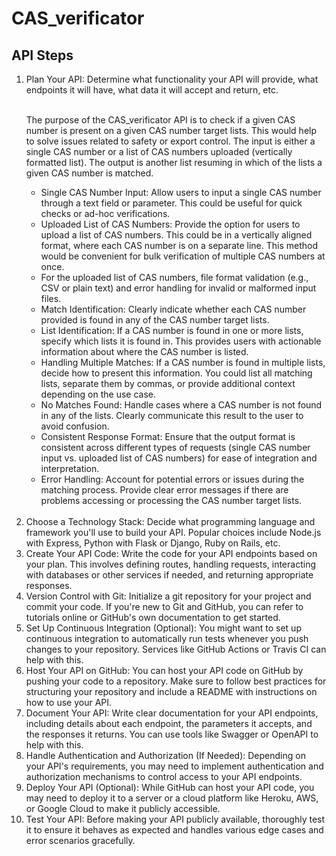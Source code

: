 # CAS_verificator

## API Steps

<ol>
<li>Plan Your API: Determine what functionality your API will provide, what endpoints it will have, what data it will accept and return, etc.
</li><br>

The purpose of the CAS_verificator API is to check if a given CAS number is present on a given CAS number target lists. This would help to solve issues related to safety or export control. The input is either a single CAS number or a list of CAS numbers uploaded (vertically formatted list). The output is another list resuming in which of the lists a given CAS number is matched.

<ul>
<li>Single CAS Number Input: Allow users to input a single CAS number through a text field or parameter. This could be useful for quick checks or ad-hoc verifications.

<li>Uploaded List of CAS Numbers: Provide the option for users to upload a list of CAS numbers. This could be in a vertically aligned format, where each CAS number is on a separate line. This method would be convenient for bulk verification of multiple CAS numbers at once.

<li>For the uploaded list of CAS numbers, file format validation (e.g., CSV or plain text) and error handling for invalid or malformed input files.

<li>Match Identification: Clearly indicate whether each CAS number provided is found in any of the CAS number target lists.

<li>List Identification: If a CAS number is found in one or more lists, specify which lists it is found in. This provides users with actionable information about where the CAS number is listed.

<li>Handling Multiple Matches: If a CAS number is found in multiple lists, decide how to present this information. You could list all matching lists, separate them by commas, or provide additional context depending on the use case.

<li>No Matches Found: Handle cases where a CAS number is not found in any of the lists. Clearly communicate this result to the user to avoid confusion.

<li>Consistent Response Format: Ensure that the output format is consistent across different types of requests (single CAS number input vs. uploaded list of CAS numbers) for ease of integration and interpretation.

<li>Error Handling: Account for potential errors or issues during the matching process. Provide clear error messages if there are problems accessing or processing the CAS number target lists.
</ul><br>

<!-- Define the Purpose: What problem does your API solve? Clearly articulate the purpose and goals of your API. For example, it might provide access to a database, perform specific calculations, integrate with third-party services, etc.

Identify Endpoints: Determine the endpoints your API will expose. An endpoint is a specific URL where your API can be accessed, and each endpoint typically corresponds to a specific function or resource. For example:

/users - Retrieve a list of users or create a new user.
/products - Retrieve a list of products or add a new product.
/orders - Retrieve a list of orders or create a new order.
Define Request and Response Formats: Decide on the data formats your API will accept in requests and return in responses. Common formats include JSON and XML. Specify the structure of the request payloads and response bodies for each endpoint.

Determine Authentication and Authorization: Decide how clients will authenticate with your API and what level of access they'll have. Will you use API keys, OAuth tokens, or some other mechanism? Additionally, consider what permissions different users or clients will have.

Handle Errors: Plan how your API will handle errors and communicate them to clients. Define standard error formats and HTTP status codes to use for different types of errors.

Consider Security: Think about security measures such as input validation, data sanitization, and protection against common attacks like SQL injection and cross-site scripting (XSS).

Versioning: Decide on a versioning strategy for your API. This is important to ensure backward compatibility as you make changes and additions to your API in the future.

Rate Limiting: Determine if you need to implement rate limiting to prevent abuse or excessive usage of your API by individual clients.

Documentation: Plan how you will document your API. Clear and comprehensive documentation is essential for developers who will be integrating with your API. Consider using tools like Swagger or OpenAPI for generating API documentation.

Testing Strategy: Plan how you will test your API during development. This includes unit testing individual components, integration testing endpoints, and possibly setting up automated testing pipelines. -->

<li>Choose a Technology Stack: Decide what programming language and framework you'll use to build your API. Popular choices include Node.js with Express, Python with Flask or Django, Ruby on Rails, etc.
</li>

<li>Create Your API Code: Write the code for your API endpoints based on your plan. This involves defining routes, handling requests, interacting with databases or other services if needed, and returning appropriate responses.
</li>

<li>Version Control with Git: Initialize a git repository for your project and commit your code. If you're new to Git and GitHub, you can refer to tutorials online or GitHub's own documentation to get started.
</li>

<li>Set Up Continuous Integration (Optional): You might want to set up continuous integration to automatically run tests whenever you push changes to your repository. Services like GitHub Actions or Travis CI can help with this.
</li>

<li>Host Your API on GitHub: You can host your API code on GitHub by pushing your code to a repository. Make sure to follow best practices for structuring your repository and include a README with instructions on how to use your API.
</li>

<li>Document Your API: Write clear documentation for your API endpoints, including details about each endpoint, the parameters it accepts, and the responses it returns. You can use tools like Swagger or OpenAPI to help with this.
</li>

<!-- Documentation and Examples: Provide clear and comprehensive documentation for developers integrating with your API. Include examples of API requests and responses to help users understand how to use the API effectively. -->

<li>Handle Authentication and Authorization (If Needed): Depending on your API's requirements, you may need to implement authentication and authorization mechanisms to control access to your API endpoints.
</li>

<li>Deploy Your API (Optional): While GitHub can host your API code, you may need to deploy it to a server or a cloud platform like Heroku, AWS, or Google Cloud to make it publicly accessible.
</li>

<li>Test Your API: Before making your API publicly available, thoroughly test it to ensure it behaves as expected and handles various edge cases and error scenarios gracefully.
</li>
